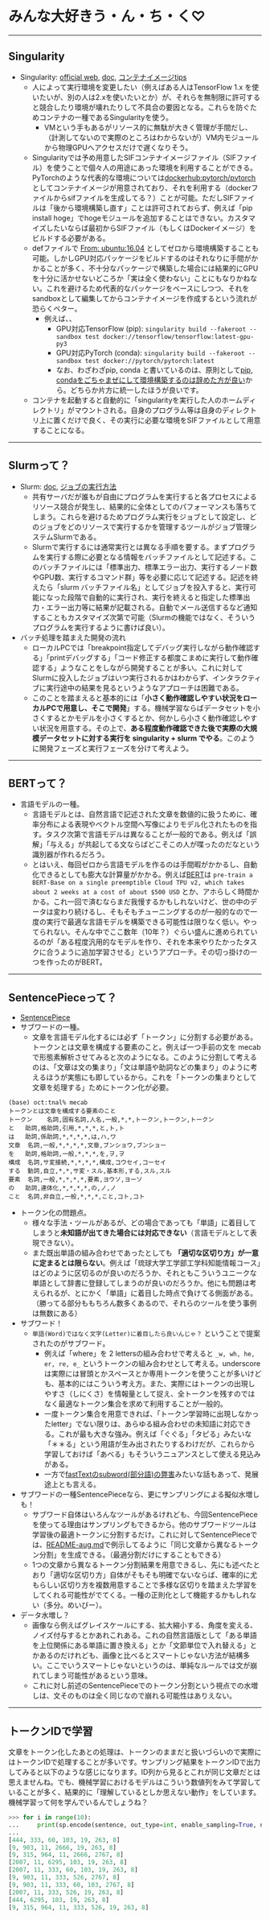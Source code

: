 # みんな大好きう・ん・ち・く♡

<hr>

## <a name="singularity">Singularity</a>
- Singularity: [official web](https://github.com/hpcng/singularity), [doc](https://sylabs.io/docs/), [コンテナイメージtips](https://kekcc.kek.jp/service/kekcc/support/ja/container-guide/)
    - 人によって実行環境を変更したい（例えばある人はTensorFlow 1.x を使いたいが、別の人は2.xを使いたいとか）が、それらを無制限に許可すると競合したり環境が壊れたりして不具合の要因となる。これらを防ぐためコンテナの一種であるSingularityを使う。
        - VMという手もあるがリソース的に無駄が大きく管理が手間だし、（計測してないので実際のところはわからないが）VM内モジュールから物理GPUへアクセスだけで遅くなりそう。
    - Singularityでは予め用意したSIFコンテナイメージファイル（SIFファイル）を使うことで個々人の用途にあった環境を利用することができる。PyTorchのような代表的な環境については[dockerhub:pytorch/pytorch](https://hub.docker.com/r/pytorch/pytorch)としてコンテナイメージが用意されており、それを利用する（dockerファイルからsifファイルを生成してる？）ことが可能。ただしSIFファイルは「後から環境構築し直す」ことは許可されておらず、例えば「pip install hoge」でhogeモジュールを追加することはできない。カスタマイズしたいならば最初からSIFファイル（もしくはDockerイメージ）をビルドする必要がある。
    - defファイルで [From: ubuntu:16.04](https://sylabs.io/guides/3.7/user-guide/build_a_container.html#converting-containers-from-one-format-to-another) としてゼロから環境構築することも可能。しかしGPU対応パッケージをビルドするのはそれなりに手間がかかることが多く、不十分なパッケージで構築した場合には結果的にGPUを十分に活かせないどころか「実は全く使わない」ことにもなりかねない。これを避けるため代表的なパッケージをベースにしつつ、それをsandboxとして編集してからコンテナイメージを作成するという流れが恐らくベター。
        - 例えば、、
            - GPU対応TensorFlow (pip): ``singularity build --fakeroot --sandbox test docker://tensorflow/tensorflow:latest-gpu-py3``
            - GPU対応PyTorch (conda): ``singularity build --fakeroot --sandbox test docker://pytorch/pytorch:latest``
            - なお、わざわざpip, conda と書いているのは、原則として[pip, condaをごちゃまぜにして環境構築するのは辞めた方が良い](http://onoz000.hatenablog.com/entry/2018/02/11/142347)から。どちらか片方に統一したほうが良いです。
    - コンテナを起動すると自動的に「singularityを実行した人のホームディレクトリ」がマウントされる。自身のプログラム等は自身のディレクトリ上に置くだけで良く、その実行に必要な環境をSIFファイルとして用意することになる。

<hr>

## <a name="slurm">Slurmって？</a>
- Slurm: [doc](https://slurm.schedmd.com/documentation.html), [ジョブの実行方法](https://www.j-focus.jp/user_guide/ug0004020000/)
    - 共有サーバだが誰もが自由にプログラムを実行すると各プロセスによるリソース競合が発生し、結果的に全体としてのパフォーマンスも落ちてしまう。これらを避けるためプログラム実行をジョブとして設定し、どのジョブをどのリソースで実行するかを管理するツールがジョブ管理システムSlurmである。
    - Slurmで実行するには通常実行とは異なる手順を要する。まずプログラムを実行する際に必要となる情報をバッチファイルとして記述する。このバッチファイルには「標準出力、標準エラー出力、実行するノード数やGPU数、実行するコマンド群」等を必要に応じて記述する。記述を終えたら「slurm バッチファイル名」としてジョブを投入すると、実行可能になった段階で自動的に実行され、実行を終えると指定した標準出力・エラー出力等に結果が記載される。自動でメール送信するなど通知することもカスタマイズ次第で可能（Slurmの機能ではなく、そういうプログラムを実行するように書けば良い）。
- バッチ処理を踏まえた開発の流れ
    - ローカルPCでは「breakpoint指定してデバッグ実行しながら動作確認する」「printデバッグする」「コード修正する都度こまめに実行して動作確認する」ようなことをしながら開発することが多い。これに対してSlurmに投入したジョブはいつ実行されるかはわからず、インタラクティブに実行途中の結果を見るというようなアプローチは困難である。
    - このことを踏まえると基本的には「**小さく動作確認しやすい状況をローカルPCで用意し、そこで開発**」する。機械学習ならばデータセットを小さくするとかモデルを小さくするとか、何かしら小さく動作確認しやすい状況を用意する。その上で、**ある程度動作確認できた後で実際の大規模データセットに対する実行を singularity + slurm でやる**。このように開発フェーズと実行フェーズを分けて考えよう。

<hr>

## BERTって？
- 言語モデルの一種。
    - 言語モデルとは、自然言語で記述された文章を数値的に扱うために、確率分布による表現やベクトル空間へ写像によりモデル化されたものを指す。タスク次第で言語モデルは異なることが一般的である。例えば「誤解」「与える」が共起してる文ならばどこそこの人が喋ったのだなという識別器が作れるだろう。
    - とはいえ、毎回ゼロから言語モデルを作るのは手間暇がかかるし、自動化できるとしても膨大な計算量がかかる。例えば[BERT](https://github.com/google-research/bert)は ``pre-train a BERT-Base on a single preemptible Cloud TPU v2, which takes about 2 weeks at a cost of about $500 USD`` とか、アホらしく時間かかる。これ一回で済むならまだ我慢するかもしれないけど、世の中のデータは変わり続けるし、そもそもチューニングするのが一般的なので一度の実行で最適な言語モデルを構築できる可能性は限りなく低い。やってられない。そんな中でここ数年（10年？）ぐらい盛んに進められているのが「ある程度汎用的なモデルを作り、それを本来やりたかったタスクに合うように追加学習させる」というアプローチ。その切っ掛けの一つを作ったのがBERT。

<hr>

## SentencePieceって？
- [SentencePiece](https://github.com/google/sentencepiece)
- サブワードの一種。
    - 文章を言語モデル化するには必ず「トークン」に分割する必要がある。トークンとは文章を構成する要素のこと。例えば一つ手前の文を mecab で形態素解析させてみると次のようになる。このように分割して考えるのは、「文章は文の集まり」「文は単語や助詞などの集まり」のように考えるほうが実態にも即しているから。これを「トークンの集まりとして文章を処理する」ためにトークン化が必要。

```shell
(base) oct:tnal% mecab
トークンとは文章を構成する要素のこと
トークン	名詞,固有名詞,人名,一般,*,*,トークン,トークン,トークン
と	助詞,格助詞,引用,*,*,*,と,ト,ト
は	助詞,係助詞,*,*,*,*,は,ハ,ワ
文章	名詞,一般,*,*,*,*,文章,ブンショウ,ブンショー
を	助詞,格助詞,一般,*,*,*,を,ヲ,ヲ
構成	名詞,サ変接続,*,*,*,*,構成,コウセイ,コーセイ
する	動詞,自立,*,*,サ変・スル,基本形,する,スル,スル
要素	名詞,一般,*,*,*,*,要素,ヨウソ,ヨーソ
の	助詞,連体化,*,*,*,*,の,ノ,ノ
こと	名詞,非自立,一般,*,*,*,こと,コト,コト
```

- トークン化の問題点。
    - 様々な手法・ツールがあるが、どの場合であっても「単語」に着目してしまうと**未知語が出てきた場合には対応できない**（言語モデルとして表現できない）。
    - また既出単語の組み合わせであったとしても **「適切な区切り方」が一意に定まるとは限らない**。例えば「琉球大学工学部工学科知能情報コース」はどのように区切るのが良いのだろうか、それともこういうユニークな単語として辞書に登録してしまうのが良いのだろうか。他にも問題は考えられるが、とにかく「単語」に着目した時点で負けてる側面がある。（勝ってる部分ももちろん数多くあるので、それらのツールを使う事例は無数にある）
- サブワード！
    - ``単語(Word)ではなく文字(Letter)に着目したら良いんじゃ？`` ということで提案されたのがサブワード。
        - 例えば「where」を 2 lettersの組み合わせで考えると ``_w, wh, he, er, re, e_`` というトークンの組み合わせとして考える。underscoreは実際には冒頭とかスペースとか専用トークンを使うことが多いけども、基本的にはこういう考え方。また、実際にはトークンの出現しやすさ（しにくさ）を情報量として捉え、全トークンを残すのではなく最適なトークン集合を求めて利用することが一般的。
        - 一度トークン集合を用意できれば、「トークン学習時に出現しなかったletter」でない限りは、あらゆる組み合わせの未知語に対応できる。これが最も大きな強み。例えば「ぐぐる」「タピる」みたいな「＊＊る」という用語が生み出されたりするわけだが、これらから学習しておけば「あべる」もそういうニュアンスとして使える見込みがある。
        - 一方で[fastTextのsubword(部分語)の弊害](https://studylog.hateblo.jp/entry/2016/09/20/103724)みたいな話もあって、発展途上とも言える。
- サブワードの一種SentencePieceなら、更にサンプリングによる擬似水増しも！
    - サブワード自体はいろんなツールがあるけれども、今回SentencePieceを使ってる理由はサンプリングもできるから。他のサブワードツールは学習後の最適トークンに分割するだけ。これに対してSentencePieceでは、[README-aug.md](./READEME-aug.md)で例示してるように「同じ文章から異なるトークン分割」を生成できる。（最適分割だけにすることもできる）
    - 1つの文章から異なるトークン分割結果を用意できるし、先にも述べたとおり「適切な区切り方」自体がそもそも明確でないならば、確率的に尤もらしい区切り方を複数用意することで多様な区切りを踏まえた学習をしてくれる可能性がでてくる。一種の正則化として機能するかもしれない（多分。めいびー）。
- データ水増し？
    - 画像なら例えばグレイスケールにする、拡大縮小する、角度を変える、ノイズ付与するとかあれこれある。これの自然言語版として「ある単語を上位関係にある単語に置き換える」とか「文節単位で入れ替える」とかあるのだけれども、画像と比べるとスマートじゃない方法が結構多い。ここでいうスマートじゃないというのは、単純なルールでは文が崩れてしまう可能性があるという意味。
    - これに対し前述のSentencePieceでのトークン分割という視点での水増しは、文そのものは全く同じなので崩れる可能性はありえない。

<hr>

## トークンIDで学習
文章をトークン化したあとの処理は、トークンのままだと扱いづらいので実際にはトークンIDで処理することが多いです。サンプリング結果をトークンIDで出力してみると以下のような感じになります。ID列から見るとこれが同じ文章だとは思えませんね。でも、機械学習におけるモデルはこういう数値列をみて学習していることが多く、結果的に「理解しているとしか思えない動作」をしています。機械学習って何を学んでいるんでしょうね？

```python
>>> for i in range(10):
...     print(sp.encode(sentence, out_type=int, enable_sampling=True, nbest_size=-1, alpha=0.01))
... 
[444, 333, 60, 103, 19, 263, 8]
[9, 903, 11, 2666, 19, 263, 8]
[9, 315, 964, 11, 2666, 2767, 8]
[2007, 11, 6295, 103, 19, 263, 8]
[2007, 11, 333, 60, 103, 19, 263, 8]
[9, 903, 11, 333, 526, 2767, 8]
[9, 903, 11, 333, 60, 103, 2767, 8]
[2007, 11, 333, 526, 19, 263, 8]
[444, 6295, 103, 19, 263, 8]
[9, 315, 964, 11, 333, 526, 19, 263, 8]
```
